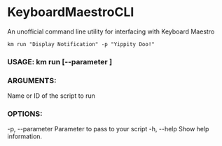 # KeyboardMaestroCLI
An unofficial command line utility for interfacing with Keyboard Maestro

```
km run "Display Notification" -p "Yippity Doo!"
```

### USAGE: km run <name-or-id> [--parameter <parameter>]

### ARGUMENTS:
  <name-or-id>            Name or ID of the script to run

### OPTIONS:
  -p, --parameter <parameter>
                          Parameter to pass to your script
  -h, --help              Show help information.
